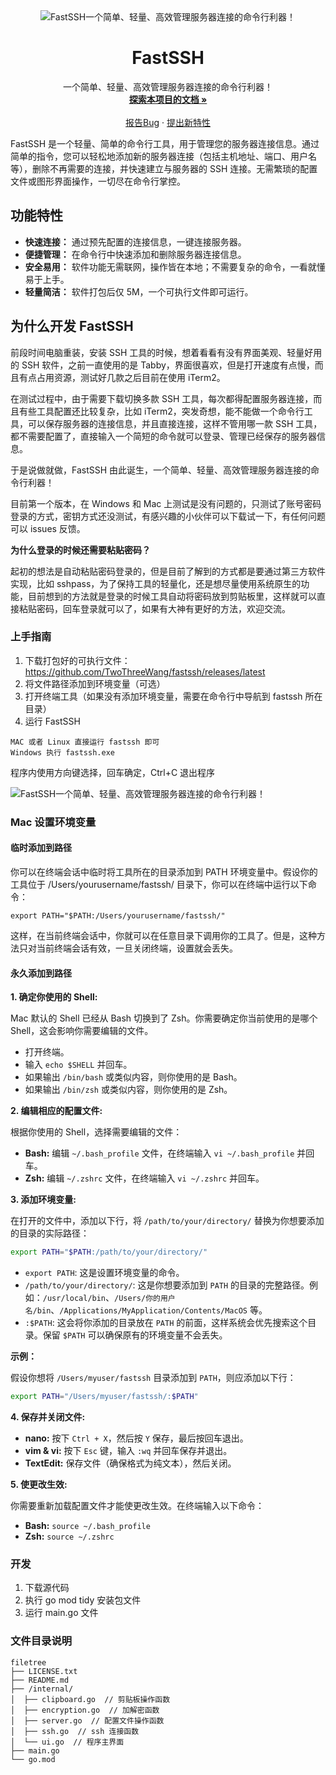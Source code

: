 <div align="center">
  <img src="https://cdn.wangtwothree.com/imgur/QJna1jH.png" alt="FastSSH一个简单、轻量、高效管理服务器连接的命令行利器！">
  <h1 align="center">FastSSH</h1>
  <p align="center">
    一个简单、轻量、高效管理服务器连接的命令行利器！
    <br />
    <a href="https://github.com/TwoThreeWang/fastssh/wiki"><strong>探索本项目的文档 »</strong></a>
    <br />
    <br />
    <a href="https://github.com/TwoThreeWang/fastssh/issues">报告Bug</a>
    ·
    <a href="https://github.com/TwoThreeWang/">提出新特性</a>
  </p>
</div>

FastSSH 是一个轻量、简单的命令行工具，用于管理您的服务器连接信息。通过简单的指令，您可以轻松地添加新的服务器连接（包括主机地址、端口、用户名等），删除不再需要的连接，并快速建立与服务器的 SSH 连接。无需繁琐的配置文件或图形界面操作，一切尽在命令行掌控。

## 功能特性

*   **快速连接：** 通过预先配置的连接信息，一键连接服务器。
*   **便捷管理：** 在命令行中快速添加和删除服务器连接信息。
*   **安全易用：** 软件功能无需联网，操作皆在本地；不需要复杂的命令，一看就懂易于上手。
*   **轻量简洁：** 软件打包后仅 5M，一个可执行文件即可运行。

## 为什么开发 FastSSH

前段时间电脑重装，安装 SSH 工具的时候，想着看看有没有界面美观、轻量好用的 SSH 软件，之前一直使用的是 Tabby，界面很喜欢，但是打开速度有点慢，而且有点占用资源，测试好几款之后目前在使用 iTerm2。

在测试过程中，由于需要下载切换多款 SSH 工具，每次都得配置服务器连接，而且有些工具配置还比较复杂，比如 iTerm2，突发奇想，能不能做一个命令行工具，可以保存服务器的连接信息，并且直接连接，这样不管用哪一款 SSH 工具，都不需要配置了，直接输入一个简短的命令就可以登录、管理已经保存的服务器信息。

于是说做就做，FastSSH 由此诞生，一个简单、轻量、高效管理服务器连接的命令行利器！

目前第一个版本，在 Windows 和 Mac 上测试是没有问题的，只测试了账号密码登录的方式，密钥方式还没测试，有感兴趣的小伙伴可以下载试一下，有任何问题可以 issues 反馈。

**为什么登录的时候还需要粘贴密码？**

起初的想法是自动粘贴密码登录的，但是目前了解到的方式都是要通过第三方软件实现，比如 sshpass，为了保持工具的轻量化，还是想尽量使用系统原生的功能，目前想到的方法就是登录的时候工具自动将密码放到剪贴板里，这样就可以直接粘贴密码，回车登录就可以了，如果有大神有更好的方法，欢迎交流。

### 上手指南

1. 下载打包好的可执行文件：https://github.com/TwoThreeWang/fastssh/releases/latest
2. 将文件路径添加到环境变量（可选）
3. 打开终端工具（如果没有添加环境变量，需要在命令行中导航到 fastssh 所在目录）
4. 运行 FastSSH
```
MAC 或者 Linux 直接运行 fastssh 即可
Windows 执行 fastssh.exe
```

程序内使用方向键选择，回车确定，Ctrl+C 退出程序

![FastSSH一个简单、轻量、高效管理服务器连接的命令行利器！](https://cdn.wangtwothree.com/imgur/b5H0l14.png)

### Mac 设置环境变量

#### 临时添加到路径

你可以在终端会话中临时将工具所在的目录添加到 PATH 环境变量中。假设你的工具位于 /Users/yourusername/fastssh/ 目录下，你可以在终端中运行以下命令：
```
export PATH="$PATH:/Users/yourusername/fastssh/"
```
这样，在当前终端会话中，你就可以在任意目录下调用你的工具了。但是，这种方法只对当前终端会话有效，一旦关闭终端，设置就会丢失。

#### 永久添加到路径

**1. 确定你使用的 Shell:**

Mac 默认的 Shell 已经从 Bash 切换到了 Zsh。你需要确定你当前使用的是哪个 Shell，这会影响你需要编辑的文件。

*   打开终端。
*   输入 `echo $SHELL` 并回车。
*   如果输出 `/bin/bash` 或类似内容，则你使用的是 Bash。
*   如果输出 `/bin/zsh` 或类似内容，则你使用的是 Zsh。

**2. 编辑相应的配置文件:**

根据你使用的 Shell，选择需要编辑的文件：

*   **Bash:** 编辑 `~/.bash_profile` 文件，在终端输入 `vi ~/.bash_profile` 并回车。
*   **Zsh:** 编辑 `~/.zshrc` 文件，在终端输入 `vi ~/.zshrc` 并回车。

**3. 添加环境变量:**

在打开的文件中，添加以下行，将 `/path/to/your/directory/` 替换为你想要添加的目录的实际路径：

```bash
export PATH="$PATH:/path/to/your/directory/"
```

*   `export PATH`: 这是设置环境变量的命令。
*   `/path/to/your/directory/`: 这是你想要添加到 `PATH` 的目录的完整路径。例如：`/usr/local/bin`、`/Users/你的用户名/bin`、`/Applications/MyApplication/Contents/MacOS` 等。
*   `:$PATH`: 这会将你添加的目录放在 `PATH` 的前面，这样系统会优先搜索这个目录。保留 `$PATH` 可以确保原有的环境变量不会丢失。

**示例：**

假设你想将 `/Users/myuser/fastssh` 目录添加到 `PATH`，则应添加以下行：

```bash
export PATH="/Users/myuser/fastssh/:$PATH"
```

**4. 保存并关闭文件:**

*   **nano:** 按下 `Ctrl + X`，然后按 `Y` 保存，最后按回车退出。
*   **vim & vi:** 按下 `Esc` 键，输入 `:wq` 并回车保存并退出。
*   **TextEdit:** 保存文件（确保格式为纯文本），然后关闭。

**5. 使更改生效:**

你需要重新加载配置文件才能使更改生效。在终端输入以下命令：

*   **Bash:** `source ~/.bash_profile`
*   **Zsh:** `source ~/.zshrc`

### 开发

1. 下载源代码
2. 执行 go mod tidy 安装包文件
3. 运行 main.go 文件

### 文件目录说明

```
filetree 
├── LICENSE.txt
├── README.md
├── /internal/
│  ├── clipboard.go  // 剪贴板操作函数
│  ├── encryption.go  // 加解密函数
│  ├── server.go  // 配置文件操作函数
│  ├── ssh.go  // ssh 连接函数
│  └── ui.go  // 程序主界面
├── main.go
└── go.mod
```



